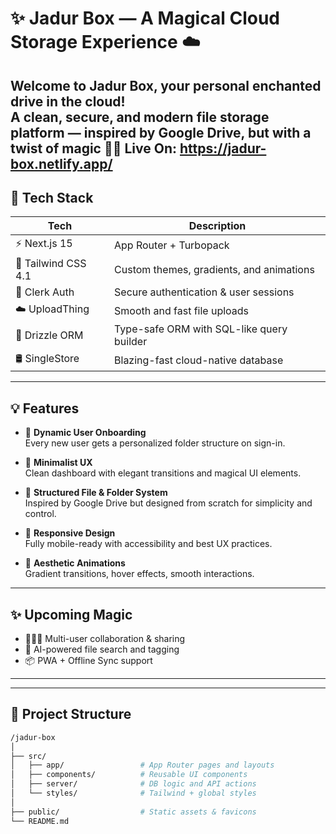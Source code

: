 # ✨ Jadur Box — A Magical Cloud Storage Experience ☁️

Welcome to **Jadur Box**, your personal enchanted drive in the cloud!  
A clean, secure, and modern file storage platform — inspired by Google Drive, but with a twist of magic 🧙‍♂️
Live On:  https://jadur-box.netlify.app/
---

## 🚀 Tech Stack

| Tech                | Description                                  |
|---------------------|----------------------------------------------|
| ⚡ Next.js 15        | App Router + Turbopack                      |
| 🎨 Tailwind CSS 4.1 | Custom themes, gradients, and animations     |
| 🔐 Clerk Auth       | Secure authentication & user sessions       |
| ☁️ UploadThing      | Smooth and fast file uploads                 |
| 🧠 Drizzle ORM      | Type-safe ORM with SQL-like query builder   |
| 🛢️ SingleStore      | Blazing-fast cloud-native database          |

---

## 💡 Features

- 🔄 **Dynamic User Onboarding**  
  Every new user gets a personalized folder structure on sign-in.

- 🎯 **Minimalist UX**  
  Clean dashboard with elegant transitions and magical UI elements.

- 📁 **Structured File & Folder System**  
  Inspired by Google Drive but designed from scratch for simplicity and control.

- 📱 **Responsive Design**  
  Fully mobile-ready with accessibility and best UX practices.

- 🎨 **Aesthetic Animations**  
  Gradient transitions, hover effects, smooth interactions.

---

## ✨ Upcoming Magic

- 🧑‍🤝‍🧑 Multi-user collaboration & sharing
- 🤖 AI-powered file search and tagging
- 📦 PWA + Offline Sync support

---

---

## 📂 Project Structure

```bash
/jadur-box
│
├── src/
│   ├── app/                 # App Router pages and layouts
│   ├── components/          # Reusable UI components
│   ├── server/              # DB logic and API actions
│   └── styles/              # Tailwind + global styles
│
├── public/                  # Static assets & favicons
└── README.md
